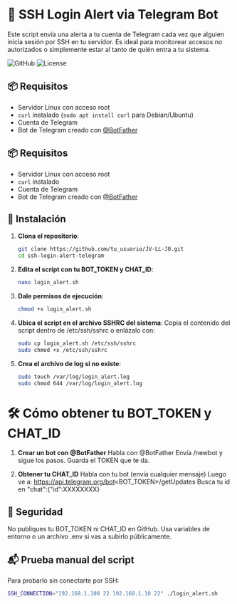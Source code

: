 # 🔐 SSH Login Alert via Telegram Bot

Este script envía una alerta a tu cuenta de Telegram cada vez que alguien inicia sesión por SSH en tu servidor. Es ideal para monitorear accesos no autorizados o simplemente estar al tanto de quién entra a tu sistema.

![GitHub](https://img.shields.io/badge/Version-1.0-blue)
![License](https://img.shields.io/badge/License-MIT-green)

## 📦 Requisitos

- Servidor Linux con acceso root
- `curl` instalado (`sudo apt install curl` para Debian/Ubuntu)
- Cuenta de Telegram
- Bot de Telegram creado con [@BotFather](https://t.me/BotFather)

## 📦 Requisitos

- Servidor Linux con acceso root
- `curl` instalado
- Cuenta de Telegram
- Bot de Telegram creado con [@BotFather](https://t.me/BotFather)

## 🚀 Instalación

1. **Clona el repositorio**:
   ```bash
   git clone https://github.com/tu_usuario/JV-LL-J0.git
   cd ssh-login-alert-telegram
   
2. **Edita el script con tu BOT_TOKEN y CHAT_ID**:
   ```bash
   nano login_alert.sh

4. **Dale permisos de ejecución**:
   ```bash
   chmod +x login_alert.sh
   
6. **Ubica el script en el archivo SSHRC del sistema**:
   Copia el contenido del script dentro de /etc/ssh/sshrc o enlázalo con:
   ```bash
   sudo cp login_alert.sh /etc/ssh/sshrc
   sudo chmod +x /etc/ssh/sshrc
   
8. **Crea el archivo de log si no existe**:
   ```bash
   sudo touch /var/log/login_alert.log
   sudo chmod 644 /var/log/login_alert.log

# 🛠️ Cómo obtener tu BOT_TOKEN y CHAT_ID
1. **Crear un bot con @BotFather**
  Habla con @BotFather
  Envía /newbot y sigue los pasos.
  Guarda el TOKEN que te da.

2. **Obtener tu CHAT_ID**
Habla con tu bot (envía cualquier mensaje)
Luego ve a:
https://api.telegram.org/bot<BOT_TOKEN>/getUpdates
Busca tu id en "chat":{"id":XXXXXXXX}

## 🔐 Seguridad
No publiques tu BOT_TOKEN ni CHAT_ID en GitHub. Usa variables de entorno o un archivo .env si vas a subirlo públicamente.

## 📬 Prueba manual del script
Para probarlo sin conectarte por SSH:
```bash
SSH_CONNECTION="192.168.1.100 22 192.168.1.10 22" ./login_alert.sh


